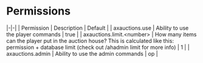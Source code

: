 # Permissions

|-|-|
| Permission | Description | Default |
| axauctions.use | Ability to use the player commands | true |
| axauctions.limit.&lt;number> | How many items can the player put in the auction house? This is calculated like this: permission + database limit (check out /ahadmin limit for more info) | 1 |
| axauctions.admin | Ability to use the admin commands | op |